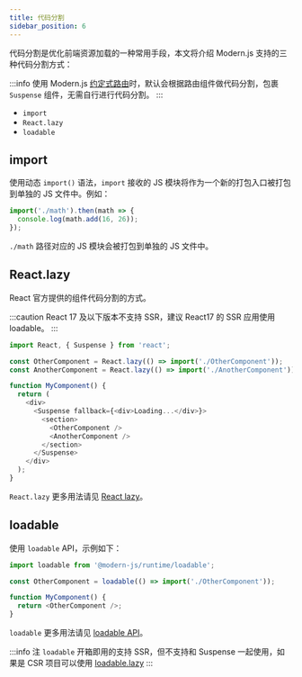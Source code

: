 ```yaml
---
title: 代码分割
sidebar_position: 6
---
```


代码分割是优化前端资源加载的一种常用手段，本文将介绍 Modern.js 支持的三种代码分割方式：

:::info
使用 Modern.js [约定式路由](/docs/guides/basic-features/routes#约定式路由)时，默认会根据路由组件做代码分割，包裹 `Suspense` 组件，无需自行进行代码分割。
:::

- `import`
- `React.lazy`
- `loadable`

## import

使用动态 `import()` 语法，`import` 接收的 JS 模块将作为一个新的打包入口被打包到单独的 JS 文件中。例如：

```ts
import('./math').then(math => {
  console.log(math.add(16, 26));
});
```

`./math` 路径对应的 JS 模块会被打包到单独的 JS 文件中。

## React.lazy

React 官方提供的组件代码分割的方式。

:::caution
React 17 及以下版本不支持 SSR，建议 React17 的 SSR 应用使用 loadable。
:::

```ts
import React, { Suspense } from 'react';

const OtherComponent = React.lazy(() => import('./OtherComponent'));
const AnotherComponent = React.lazy(() => import('./AnotherComponent'));

function MyComponent() {
  return (
    <div>
      <Suspense fallback={<div>Loading...</div>}>
        <section>
          <OtherComponent />
          <AnotherComponent />
        </section>
      </Suspense>
    </div>
  );
}
```

`React.lazy` 更多用法请见 [React lazy](https://zh-hans.reactjs.org/docs/code-splitting.html#reactlazy)。

## loadable

使用 `loadable` API，示例如下：

```ts
import loadable from '@modern-js/runtime/loadable';

const OtherComponent = loadable(() => import('./OtherComponent'));

function MyComponent() {
  return <OtherComponent />;
}
```

`loadable` 更多用法请见 [loadable API](/docs/apis/app/runtime/utility/loadable)。

:::info 注
`loadable` 开箱即用的支持 SSR，但不支持和 Suspense 一起使用，如果是 CSR 项目可以使用 [loadable.lazy](https://loadable-components.com/docs/suspense/)
:::
